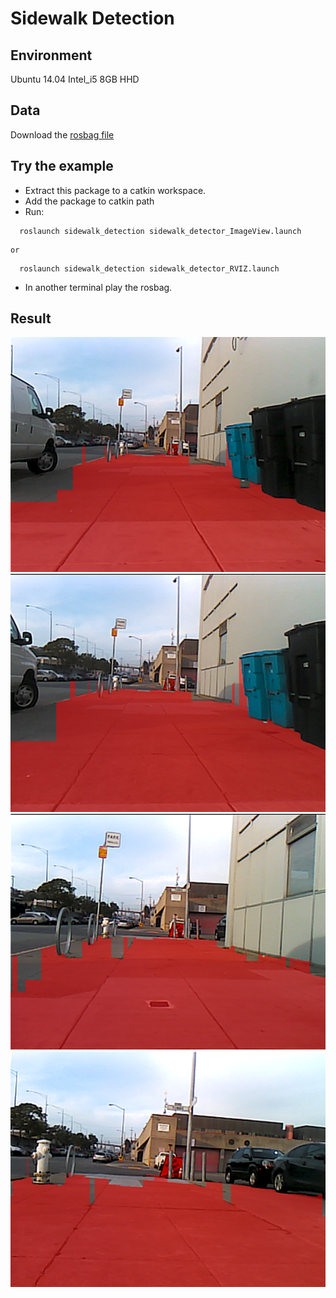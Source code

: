 # Sidewalk Detection

## Environment
Ubuntu 14.04
Intel_i5 8GB HHD

## Data
Download the [rosbag file](https://s3-us-west-1.amazonaws.com/marble-coding-challenges/coding_challenges_1/realsense_coding_challenge_1.bag)

## Try the example

  * Extract this package to a catkin workspace.
  * Add the package to catkin path
  * Run:
  ````
    roslaunch sidewalk_detection sidewalk_detector_ImageView.launch 
  ````
    or
  ````
    roslaunch sidewalk_detection sidewalk_detector_RVIZ.launch
  ````
  * In another terminal play the rosbag.

## Result
![result](https://github.com/fisherofearth/sidewalk_detection/blob/master/result/1.png)
![result](https://github.com/fisherofearth/sidewalk_detection/blob/master/result/2.png)
![result](https://github.com/fisherofearth/sidewalk_detection/blob/master/result/3.png)
![result](https://github.com/fisherofearth/sidewalk_detection/blob/master/result/4.png)
